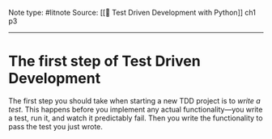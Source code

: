 Note type: #litnote
Source: [[📖 Test Driven Development with Python]] ch1 p3

---
# The first step of Test Driven Development
The first step you should take when starting a new TDD project is to *write a test*. This happens before you implement any actual functionality—you write a test, run it, and watch it predictably fail. Then you write the functionality to pass the test you just wrote.